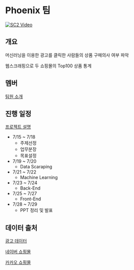 # Phoenix 팀
[![SC2 Video](https://img.youtube.com/vi/pl94wmBtyZc/0.jpg)](https://www.youtube.com/watch?v=pl94wmBtyZc)
## 개요

머신러닝을 이용한 광고를 클릭한 사람들의 상품 구매의사 여부 파악

웹스크래핑으로 두 쇼핑몰의 Top100 상품 통계

## 멤버
<a href="https://github.com/00FFEF/test_django/tree/master/teams_desc">팀원 소개</a> <br>

## 진행 일정
<a href="https://github.com/00FFEF/test_django/tree/master/Project_desc">프로젝트 설명</a>
+ 7/15 ~ 7/18
  + 주제선정
  + 업무분장
  + 목표설정
+ 7/19 ~ 7/20
  + Data Scaraping
+ 7/21 ~ 7/22
  + Machine Learning
+ 7/23 ~ 7/24
  + Back-End
+ 7/25 ~ 7/27
  + Front-End
+ 7/28 ~ 7/29
  + PPT 정리 및 발표

## 데이터 출처

[광고 데이터](https://www.kaggle.com/jahnveenarang/cvdcvd-vd)

[네이버 쇼핑몰](https://search.shopping.naver.com/best100v2/detail.nhn?catId=50000000)

[카카오 쇼핑몰](https://store.kakao.com/home/best)
